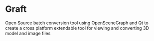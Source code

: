 # Graft
Open Source batch conversion tool using OpenSceneGraph and Qt to create a cross platform extendable tool for viewing and converting 3D model and image files

 
